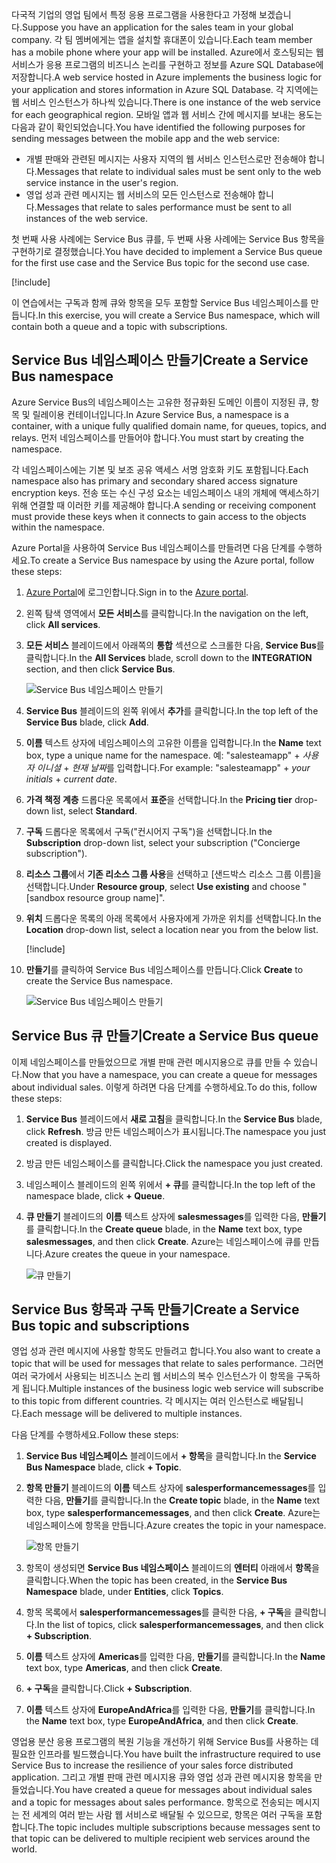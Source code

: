 <span data-ttu-id="671ee-101">다국적 기업의 영업 팀에서 특정 응용 프로그램을 사용한다고 가정해 보겠습니다.</span><span class="sxs-lookup"><span data-stu-id="671ee-101">Suppose you have an application for the sales team in your global company.</span></span> <span data-ttu-id="671ee-102">각 팀 멤버에게는 앱을 설치할 휴대폰이 있습니다.</span><span class="sxs-lookup"><span data-stu-id="671ee-102">Each team member has a mobile phone where your app will be installed.</span></span> <span data-ttu-id="671ee-103">Azure에서 호스팅되는 웹 서비스가 응용 프로그램의 비즈니스 논리를 구현하고 정보를 Azure SQL Database에 저장합니다.</span><span class="sxs-lookup"><span data-stu-id="671ee-103">A web service hosted in Azure implements the business logic for your application and stores information in Azure SQL Database.</span></span> <span data-ttu-id="671ee-104">각 지역에는 웹 서비스 인스턴스가 하나씩 있습니다.</span><span class="sxs-lookup"><span data-stu-id="671ee-104">There is one instance of the web service for each geographical region.</span></span> <span data-ttu-id="671ee-105">모바일 앱과 웹 서비스 간에 메시지를 보내는 용도는 다음과 같이 확인되었습니다.</span><span class="sxs-lookup"><span data-stu-id="671ee-105">You have identified the following purposes for sending messages between the mobile app and the web service:</span></span>

- <span data-ttu-id="671ee-106">개별 판매와 관련된 메시지는 사용자 지역의 웹 서비스 인스턴스로만 전송해야 합니다.</span><span class="sxs-lookup"><span data-stu-id="671ee-106">Messages that relate to individual sales must be sent only to the web service instance in the user's region.</span></span>
- <span data-ttu-id="671ee-107">영업 성과 관련 메시지는 웹 서비스의 모든 인스턴스로 전송해야 합니다.</span><span class="sxs-lookup"><span data-stu-id="671ee-107">Messages that relate to sales performance must be sent to all instances of the web service.</span></span>

<span data-ttu-id="671ee-108">첫 번째 사용 사례에는 Service Bus 큐를, 두 번째 사용 사례에는 Service Bus 항목을 구현하기로 결정했습니다.</span><span class="sxs-lookup"><span data-stu-id="671ee-108">You have decided to implement a Service Bus queue for the first use case and the Service Bus topic for the second use case.</span></span>

[!include[](../../../includes/azure-sandbox-activate.md)]

<span data-ttu-id="671ee-109">이 연습에서는 구독과 함께 큐와 항목을 모두 포함할 Service Bus 네임스페이스를 만듭니다.</span><span class="sxs-lookup"><span data-stu-id="671ee-109">In this exercise, you will create a Service Bus namespace, which will contain both a queue and a topic with subscriptions.</span></span>

## <a name="create-a-service-bus-namespace"></a><span data-ttu-id="671ee-110">Service Bus 네임스페이스 만들기</span><span class="sxs-lookup"><span data-stu-id="671ee-110">Create a Service Bus namespace</span></span>

<span data-ttu-id="671ee-111">Azure Service Bus의 네임스페이스는 고유한 정규화된 도메인 이름이 지정된 큐, 항목 및 릴레이용 컨테이너입니다.</span><span class="sxs-lookup"><span data-stu-id="671ee-111">In Azure Service Bus, a namespace is a container, with a unique fully qualified domain name, for queues, topics, and relays.</span></span> <span data-ttu-id="671ee-112">먼저 네임스페이스를 만들어야 합니다.</span><span class="sxs-lookup"><span data-stu-id="671ee-112">You must start by creating the namespace.</span></span>

<span data-ttu-id="671ee-113">각 네임스페이스에는 기본 및 보조 공유 액세스 서명 암호화 키도 포함됩니다.</span><span class="sxs-lookup"><span data-stu-id="671ee-113">Each namespace also has primary and secondary shared access signature encryption keys.</span></span> <span data-ttu-id="671ee-114">전송 또는 수신 구성 요소는 네임스페이스 내의 개체에 액세스하기 위해 연결할 때 이러한 키를 제공해야 합니다.</span><span class="sxs-lookup"><span data-stu-id="671ee-114">A sending or receiving component must provide these keys when it connects to gain access to the objects within the namespace.</span></span>

<span data-ttu-id="671ee-115">Azure Portal을 사용하여 Service Bus 네임스페이스를 만들려면 다음 단계를 수행하세요.</span><span class="sxs-lookup"><span data-stu-id="671ee-115">To create a Service Bus namespace by using the Azure portal, follow these steps:</span></span>

1. <span data-ttu-id="671ee-116">[Azure Portal](https://portal.azure.com/learn.docs.microsoft.com?azure-portal=true)에 로그인합니다.</span><span class="sxs-lookup"><span data-stu-id="671ee-116">Sign in to the [Azure portal](https://portal.azure.com/learn.docs.microsoft.com?azure-portal=true).</span></span>

1. <span data-ttu-id="671ee-117">왼쪽 탐색 영역에서 **모든 서비스**를 클릭합니다.</span><span class="sxs-lookup"><span data-stu-id="671ee-117">In the navigation on the left, click **All services**.</span></span>

1. <span data-ttu-id="671ee-118">**모든 서비스** 블레이드에서 아래쪽의 **통합** 섹션으로 스크롤한 다음, **Service Bus**를 클릭합니다.</span><span class="sxs-lookup"><span data-stu-id="671ee-118">In the **All Services** blade, scroll down to the **INTEGRATION** section, and then click **Service Bus**.</span></span>

    ![Service Bus 네임스페이스 만들기](../media/3-create-namespace-1.png)

1. <span data-ttu-id="671ee-120">**Service Bus** 블레이드의 왼쪽 위에서 **추가**를 클릭합니다.</span><span class="sxs-lookup"><span data-stu-id="671ee-120">In the top left of the **Service Bus** blade, click **Add**.</span></span>

1. <span data-ttu-id="671ee-121">**이름** 텍스트 상자에 네임스페이스의 고유한 이름을 입력합니다.</span><span class="sxs-lookup"><span data-stu-id="671ee-121">In the **Name** text box, type a unique name for the namespace.</span></span> <span data-ttu-id="671ee-122">예: "salesteamapp" + *사용자 이니셜* + *현재 날짜*를 입력합니다.</span><span class="sxs-lookup"><span data-stu-id="671ee-122">For example: "salesteamapp" + *your initials* + *current date*.</span></span>

1. <span data-ttu-id="671ee-123">**가격 책정 계층** 드롭다운 목록에서 **표준**을 선택합니다.</span><span class="sxs-lookup"><span data-stu-id="671ee-123">In the **Pricing tier** drop-down list, select **Standard**.</span></span>

1. <span data-ttu-id="671ee-124">**구독** 드롭다운 목록에서 구독("컨시어지 구독")을 선택합니다.</span><span class="sxs-lookup"><span data-stu-id="671ee-124">In the **Subscription** drop-down list, select your subscription ("Concierge subscription").</span></span>

1. <span data-ttu-id="671ee-125">**리소스 그룹**에서 **기존 리소스 그룹 사용**을 선택하고 <rgn>[샌드박스 리소스 그룹 이름]</rgn>을 선택합니다.</span><span class="sxs-lookup"><span data-stu-id="671ee-125">Under **Resource group**, select **Use existing** and choose "<rgn>[sandbox resource group name]</rgn>".</span></span>

1. <span data-ttu-id="671ee-126">**위치** 드롭다운 목록의 아래 목록에서 사용자에게 가까운 위치를 선택합니다.</span><span class="sxs-lookup"><span data-stu-id="671ee-126">In the **Location** drop-down list, select a location near you from the below list.</span></span>

    [!include[](../../../includes/azure-sandbox-regions-first-mention-note-friendly.md)]

1. <span data-ttu-id="671ee-127">**만들기**를 클릭하여 Service Bus 네임스페이스를 만듭니다.</span><span class="sxs-lookup"><span data-stu-id="671ee-127">Click **Create** to create the Service Bus namespace.</span></span>

    ![Service Bus 네임스페이스 만들기](../media/3-create-namespace-2.png)

## <a name="create-a-service-bus-queue"></a><span data-ttu-id="671ee-129">Service Bus 큐 만들기</span><span class="sxs-lookup"><span data-stu-id="671ee-129">Create a Service Bus queue</span></span>

<span data-ttu-id="671ee-130">이제 네임스페이스를 만들었으므로 개별 판매 관련 메시지용으로 큐를 만들 수 있습니다.</span><span class="sxs-lookup"><span data-stu-id="671ee-130">Now that you have a namespace, you can create a queue for messages about individual sales.</span></span> <span data-ttu-id="671ee-131">이렇게 하려면 다음 단계를 수행하세요.</span><span class="sxs-lookup"><span data-stu-id="671ee-131">To do this, follow these steps:</span></span>

1. <span data-ttu-id="671ee-132">**Service Bus** 블레이드에서 **새로 고침**을 클릭합니다.</span><span class="sxs-lookup"><span data-stu-id="671ee-132">In the **Service Bus** blade, click **Refresh**.</span></span> <span data-ttu-id="671ee-133">방금 만든 네임스페이스가 표시됩니다.</span><span class="sxs-lookup"><span data-stu-id="671ee-133">The namespace you just created is displayed.</span></span>

1. <span data-ttu-id="671ee-134">방금 만든 네임스페이스를 클릭합니다.</span><span class="sxs-lookup"><span data-stu-id="671ee-134">Click the namespace you just created.</span></span>

1. <span data-ttu-id="671ee-135">네임스페이스 블레이드의 왼쪽 위에서 **+ 큐**를 클릭합니다.</span><span class="sxs-lookup"><span data-stu-id="671ee-135">In the top left of the namespace blade, click **+ Queue**.</span></span>

1. <span data-ttu-id="671ee-136">**큐 만들기** 블레이드의 **이름** 텍스트 상자에 **salesmessages**를 입력한 다음, **만들기**를 클릭합니다.</span><span class="sxs-lookup"><span data-stu-id="671ee-136">In the **Create queue** blade, in the **Name** text box, type **salesmessages**, and then click **Create**.</span></span> <span data-ttu-id="671ee-137">Azure는 네임스페이스에 큐를 만듭니다.</span><span class="sxs-lookup"><span data-stu-id="671ee-137">Azure creates the queue in your namespace.</span></span>

    ![큐 만들기](../media/3-create-queue.png)

## <a name="create-a-service-bus-topic-and-subscriptions"></a><span data-ttu-id="671ee-139">Service Bus 항목과 구독 만들기</span><span class="sxs-lookup"><span data-stu-id="671ee-139">Create a Service Bus topic and subscriptions</span></span>

<span data-ttu-id="671ee-140">영업 성과 관련 메시지에 사용할 항목도 만들려고 합니다.</span><span class="sxs-lookup"><span data-stu-id="671ee-140">You also want to create a topic that will be used for messages that relate to sales performance.</span></span> <span data-ttu-id="671ee-141">그러면 여러 국가에서 사용되는 비즈니스 논리 웹 서비스의 복수 인스턴스가 이 항목을 구독하게 됩니다.</span><span class="sxs-lookup"><span data-stu-id="671ee-141">Multiple instances of the business logic web service will subscribe to this topic from different countries.</span></span> <span data-ttu-id="671ee-142">각 메시지는 여러 인스턴스로 배달됩니다.</span><span class="sxs-lookup"><span data-stu-id="671ee-142">Each message will be delivered to multiple instances.</span></span>

<span data-ttu-id="671ee-143">다음 단계를 수행하세요.</span><span class="sxs-lookup"><span data-stu-id="671ee-143">Follow these steps:</span></span>

1. <span data-ttu-id="671ee-144">**Service Bus 네임스페이스** 블레이드에서 **+ 항목**을 클릭합니다.</span><span class="sxs-lookup"><span data-stu-id="671ee-144">In the **Service Bus Namespace** blade, click **+ Topic**.</span></span>

1. <span data-ttu-id="671ee-145">**항목 만들기** 블레이드의 **이름** 텍스트 상자에 **salesperformancemessages**를 입력한 다음, **만들기**를 클릭합니다.</span><span class="sxs-lookup"><span data-stu-id="671ee-145">In the **Create topic** blade, in the **Name** text box, type **salesperformancemessages**, and then click **Create**.</span></span> <span data-ttu-id="671ee-146">Azure는 네임스페이스에 항목을 만듭니다.</span><span class="sxs-lookup"><span data-stu-id="671ee-146">Azure creates the topic in your namespace.</span></span>

    ![항목 만들기](../media/3-create-topic.png)

1. <span data-ttu-id="671ee-148">항목이 생성되면 **Service Bus 네임스페이스** 블레이드의 **엔터티** 아래에서 **항목**을 클릭합니다.</span><span class="sxs-lookup"><span data-stu-id="671ee-148">When the topic has been created, in the **Service Bus Namespace** blade, under **Entities**, click **Topics**.</span></span>

1. <span data-ttu-id="671ee-149">항목 목록에서 **salesperformancemessages**를 클릭한 다음, **+ 구독**을 클릭합니다.</span><span class="sxs-lookup"><span data-stu-id="671ee-149">In the list of topics, click **salesperformancemessages**, and then click **+ Subscription**.</span></span>

1. <span data-ttu-id="671ee-150">**이름** 텍스트 상자에 **Americas**를 입력한 다음, **만들기**를 클릭합니다.</span><span class="sxs-lookup"><span data-stu-id="671ee-150">In the **Name** text box, type **Americas**, and then click **Create**.</span></span>

1. <span data-ttu-id="671ee-151">**+ 구독**을 클릭합니다.</span><span class="sxs-lookup"><span data-stu-id="671ee-151">Click **+ Subscription**.</span></span>

1. <span data-ttu-id="671ee-152">**이름** 텍스트 상자에 **EuropeAndAfrica**를 입력한 다음, **만들기**를 클릭합니다.</span><span class="sxs-lookup"><span data-stu-id="671ee-152">In the **Name** text box, type **EuropeAndAfrica**, and then click **Create**.</span></span>

<span data-ttu-id="671ee-153">영업용 분산 응용 프로그램의 복원 기능을 개선하기 위해 Service Bus를 사용하는 데 필요한 인프라를 빌드했습니다.</span><span class="sxs-lookup"><span data-stu-id="671ee-153">You have built the infrastructure required to use Service Bus to increase the resilience of your sales force distributed application.</span></span> <span data-ttu-id="671ee-154">그리고 개별 판매 관련 메시지용 큐와 영업 성과 관련 메시지용 항목을 만들었습니다.</span><span class="sxs-lookup"><span data-stu-id="671ee-154">You have created a queue for messages about individual sales and a topic for messages about sales performance.</span></span> <span data-ttu-id="671ee-155">항목으로 전송되는 메시지는 전 세계의 여러 받는 사람 웹 서비스로 배달될 수 있으므로, 항목은 여러 구독을 포함합니다.</span><span class="sxs-lookup"><span data-stu-id="671ee-155">The topic includes multiple subscriptions because messages sent to that topic can be delivered to multiple recipient web services around the world.</span></span>

